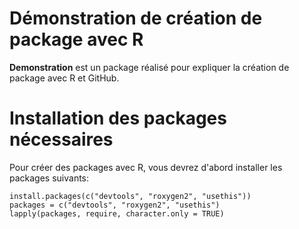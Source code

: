 # Démonstration de création de package avec R

**Demonstration** est un package réalisé pour expliquer la création de package avec R et GitHub. 

# Installation des packages nécessaires

Pour créer des packages avec R, vous devrez d'abord installer les packages suivants:
```
install.packages(c("devtools", "roxygen2", "usethis"))  
packages = c("devtools", "roxygen2", "usethis")
lapply(packages, require, character.only = TRUE)
```
